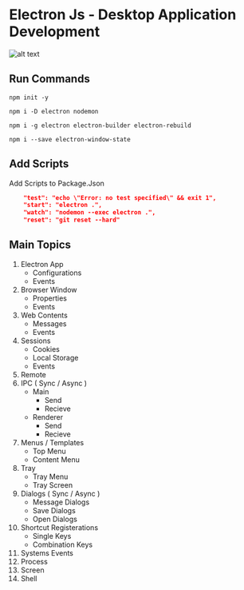 # Electron Js - Desktop Application Development

![alt text](https://cdn-media-1.freecodecamp.org/images/I3jU5GCksTIV955jyY1jgZmOUR21ayuDffI9)

## Run Commands

```
npm init -y
```

```
npm i -D electron nodemon
```

```
npm i -g electron electron-builder electron-rebuild
```

```
npm i --save electron-window-state
```

## Add Scripts

Add Scripts to Package.Json

```json
    "test": "echo \"Error: no test specified\" && exit 1",
    "start": "electron .",
    "watch": "nodemon --exec electron .",
    "reset": "git reset --hard"
```

## Main Topics

1. Electron App
   - Configurations
   - Events
2. Browser Window
   - Properties
   - Events
3. Web Contents
   - Messages
   - Events
4. Sessions
   - Cookies
   - Local Storage
   - Events
5. Remote
6. IPC ( Sync / Async )
   - Main
     - Send
     - Recieve
   - Renderer
     - Send
     - Recieve
7. Menus / Templates
   - Top Menu
   - Content Menu
8. Tray
   - Tray Menu
   - Tray Screen
9. Dialogs ( Sync / Async )
   - Message Dialogs
   - Save Dialogs
   - Open Dialogs
10. Shortcut Registerations
    - Single Keys
    - Combination Keys
11. Systems Events
12. Process
13. Screen
14. Shell
